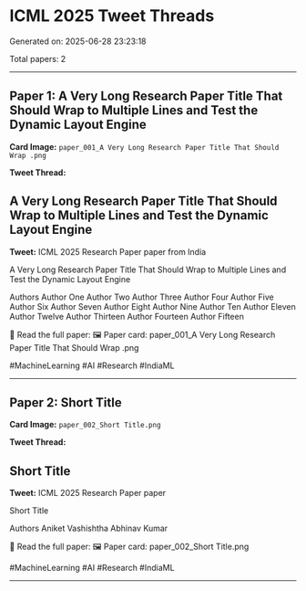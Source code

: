 # ICML 2025 Tweet Threads

Generated on: 2025-06-28 23:23:18

Total papers: 2

---

## Paper 1: A Very Long Research Paper Title That Should Wrap to Multiple Lines and Test the Dynamic Layout Engine

**Card Image:** `paper_001_A Very Long Research Paper Title That Should Wrap .png`

**Tweet Thread:**

## A Very Long Research Paper Title That Should Wrap to Multiple Lines and Test the Dynamic Layout Engine

**Tweet:**
ICML 2025 Research Paper paper from India

A Very Long Research Paper Title That Should Wrap to Multiple Lines and Test the Dynamic Layout Engine

Authors
Author One
Author Two
Author Three
Author Four
Author Five
Author Six
Author Seven
Author Eight
Author Nine
Author Ten
Author Eleven
Author Twelve
Author Thirteen
Author Fourteen
Author Fifteen

📖 Read the full paper: 
🖼️ Paper card: paper_001_A Very Long Research Paper Title That Should Wrap .png

#MachineLearning #AI #Research #IndiaML

---

## Paper 2: Short Title

**Card Image:** `paper_002_Short Title.png`

**Tweet Thread:**

## Short Title

**Tweet:**
ICML 2025 Research Paper paper

Short Title

Authors
Aniket Vashishtha
Abhinav Kumar

📖 Read the full paper: 
🖼️ Paper card: paper_002_Short Title.png

#MachineLearning #AI #Research #IndiaML

---

